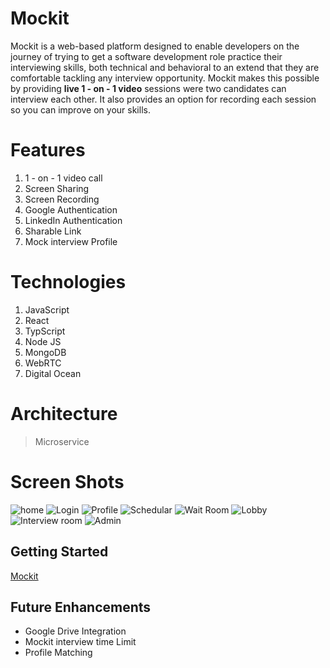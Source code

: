# Mockit

Mockit is a web-based platform designed to enable developers on the journey of trying to get a software development role practice their interviewing skills, both technical and behavioral to an extend that they are comfortable tackling any interview opportunity. Mockit makes this possible by providing **live 1 - on - 1 video** sessions were two candidates can interview each other. It also provides an option for recording each session so you can improve on your skills.

# Features

1. 1 - on - 1 video call
2. Screen Sharing
3. Screen Recording
4. Google Authentication
5. LinkedIn Authentication
6. Sharable Link
7. Mock interview Profile

# Technologies

1. JavaScript
2. React
3. TypScript
4. Node JS
5. MongoDB
6. WebRTC
7. Digital Ocean

# Architecture

> Microservice

# Screen Shots

![home](https://i.ibb.co/zQRXfRk/home.png)
![Login](https://i.ibb.co/WWb0FCW/login.png)
![Profile](https://i.ibb.co/68xpf8c/profile.png)
![Schedular](https://i.ibb.co/1TyWYFF/schedular.png)
![Wait Room](https://i.ibb.co/ykbtZD4/wait.png)
![Lobby](https://i.ibb.co/FHQDdb8/lobby.png)
![Interview room](https://i.ibb.co/xqnD2Nt/room.png)
![Admin](https://i.ibb.co/PYyZqJR/admin.png)

## Getting Started

[Mockit](https://mockit.org)

## Future Enhancements

- Google Drive Integration
- Mockit interview time Limit
- Profile Matching
